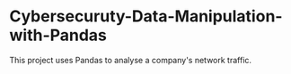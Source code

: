 # Cybersecuruty-Data-Manipulation-with-Pandas
This project uses Pandas to analyse a company's network traffic.
